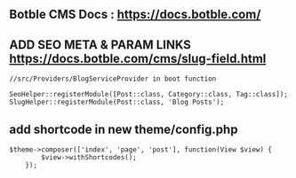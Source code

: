 ## Botble CMS Docs : https://docs.botble.com/
## ADD SEO META & PARAM LINKS  https://docs.botble.com/cms/slug-field.html
```
//src/Providers/BlogServiceProvider in boot function

SeoHelper::registerModule([Post::class, Category::class, Tag::class]);
SlugHelper::registerModule(Post::class, 'Blog Posts');
```

## add shortcode in new theme/config.php 
```
$theme->composer(['index', 'page', 'post'], function(View $view) {
        $view->withShortcodes();
    });
```
    
